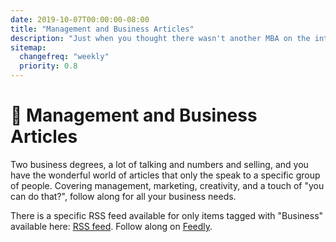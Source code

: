 ```yaml
---
date: 2019-10-07T00:00:00-08:00
title: "Management and Business Articles"
description: "Just when you thought there wasn't another MBA on the internet writing about stuff, enter an old MBA, one Justin Ribeiro."
sitemap:
  changefreq: "weekly"
  priority: 0.8
---
```


# 📰 Management and Business Articles

Two business degrees, a lot of talking and numbers and selling, and you have the wonderful world of articles that only the speak to a specific group of people. Covering management, marketing, creativity, and a touch of "you can do that?", follow along for all your business needs.

There is a specific RSS feed available for only items tagged with "Business" available here: <a href="/data/tags/business/index.xml" target="_blank">RSS feed</a>. Follow along on <a href='https://feedly.com/i/subscription/feed%2Fhttps%3A%2F%2Fjustinribeiro.com%2Fdata%tags%2Fbusiness%2Findex.xml' target='blank'>Feedly</a>.
